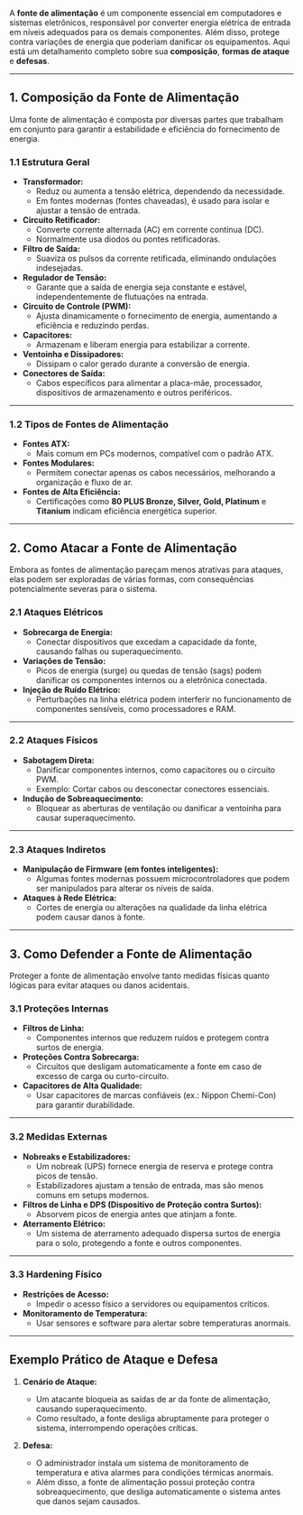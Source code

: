 A **fonte de alimentação** é um componente essencial em computadores e sistemas eletrônicos, responsável por converter energia elétrica de entrada em níveis adequados para os demais componentes. Além disso, protege contra variações de energia que poderiam danificar os equipamentos. Aqui está um detalhamento completo sobre sua **composição**, **formas de ataque** e **defesas**.

---

## **1. Composição da Fonte de Alimentação**

Uma fonte de alimentação é composta por diversas partes que trabalham em conjunto para garantir a estabilidade e eficiência do fornecimento de energia.

### **1.1 Estrutura Geral**

- **Transformador:**
    - Reduz ou aumenta a tensão elétrica, dependendo da necessidade.
    - Em fontes modernas (fontes chaveadas), é usado para isolar e ajustar a tensão de entrada.
- **Circuito Retificador:**
    - Converte corrente alternada (AC) em corrente contínua (DC).
    - Normalmente usa diodos ou pontes retificadoras.
- **Filtro de Saída:**
    - Suaviza os pulsos da corrente retificada, eliminando ondulações indesejadas.
- **Regulador de Tensão:**
    - Garante que a saída de energia seja constante e estável, independentemente de flutuações na entrada.
- **Circuito de Controle (PWM):**
    - Ajusta dinamicamente o fornecimento de energia, aumentando a eficiência e reduzindo perdas.
- **Capacitores:**
    - Armazenam e liberam energia para estabilizar a corrente.
- **Ventoinha e Dissipadores:**
    - Dissipam o calor gerado durante a conversão de energia.
- **Conectores de Saída:**
    - Cabos específicos para alimentar a placa-mãe, processador, dispositivos de armazenamento e outros periféricos.

---

### **1.2 Tipos de Fontes de Alimentação**

- **Fontes ATX:**
    - Mais comum em PCs modernos, compatível com o padrão ATX.
- **Fontes Modulares:**
    - Permitem conectar apenas os cabos necessários, melhorando a organização e fluxo de ar.
- **Fontes de Alta Eficiência:**
    - Certificações como **80 PLUS Bronze, Silver, Gold, Platinum** e **Titanium** indicam eficiência energética superior.

---

## **2. Como Atacar a Fonte de Alimentação**

Embora as fontes de alimentação pareçam menos atrativas para ataques, elas podem ser exploradas de várias formas, com consequências potencialmente severas para o sistema.

### **2.1 Ataques Elétricos**

- **Sobrecarga de Energia:**
    - Conectar dispositivos que excedam a capacidade da fonte, causando falhas ou superaquecimento.
- **Variações de Tensão:**
    - Picos de energia (surge) ou quedas de tensão (sags) podem danificar os componentes internos ou a eletrônica conectada.
- **Injeção de Ruído Elétrico:**
    - Perturbações na linha elétrica podem interferir no funcionamento de componentes sensíveis, como processadores e RAM.

---

### **2.2 Ataques Físicos**

- **Sabotagem Direta:**
    - Danificar componentes internos, como capacitores ou o circuito PWM.
    - Exemplo: Cortar cabos ou desconectar conectores essenciais.
- **Indução de Sobreaquecimento:**
    - Bloquear as aberturas de ventilação ou danificar a ventoinha para causar superaquecimento.

---

### **2.3 Ataques Indiretos**

- **Manipulação de Firmware (em fontes inteligentes):**
    - Algumas fontes modernas possuem microcontroladores que podem ser manipulados para alterar os níveis de saída.
- **Ataques à Rede Elétrica:**
    - Cortes de energia ou alterações na qualidade da linha elétrica podem causar danos à fonte.

---

## **3. Como Defender a Fonte de Alimentação**

Proteger a fonte de alimentação envolve tanto medidas físicas quanto lógicas para evitar ataques ou danos acidentais.

### **3.1 Proteções Internas**

- **Filtros de Linha:**
    - Componentes internos que reduzem ruídos e protegem contra surtos de energia.
- **Proteções Contra Sobrecarga:**
    - Circuitos que desligam automaticamente a fonte em caso de excesso de carga ou curto-circuito.
- **Capacitores de Alta Qualidade:**
    - Usar capacitores de marcas confiáveis (ex.: Nippon Chemi-Con) para garantir durabilidade.

---

### **3.2 Medidas Externas**

- **Nobreaks e Estabilizadores:**
    - Um nobreak (UPS) fornece energia de reserva e protege contra picos de tensão.
    - Estabilizadores ajustam a tensão de entrada, mas são menos comuns em setups modernos.
- **Filtros de Linha e DPS (Dispositivo de Proteção contra Surtos):**
    - Absorvem picos de energia antes que atinjam a fonte.
- **Aterramento Elétrico:**
    - Um sistema de aterramento adequado dispersa surtos de energia para o solo, protegendo a fonte e outros componentes.

---

### **3.3 Hardening Físico**

- **Restrições de Acesso:**
    - Impedir o acesso físico a servidores ou equipamentos críticos.
- **Monitoramento de Temperatura:**
    - Usar sensores e software para alertar sobre temperaturas anormais.

---

## **Exemplo Prático de Ataque e Defesa**

1. **Cenário de Ataque:**
    
    - Um atacante bloqueia as saídas de ar da fonte de alimentação, causando superaquecimento.
    - Como resultado, a fonte desliga abruptamente para proteger o sistema, interrompendo operações críticas.
2. **Defesa:**
    
    - O administrador instala um sistema de monitoramento de temperatura e ativa alarmes para condições térmicas anormais.
    - Além disso, a fonte de alimentação possui proteção contra sobreaquecimento, que desliga automaticamente o sistema antes que danos sejam causados.